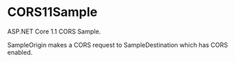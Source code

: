 # CORS11Sample
ASP.NET Core 1.1 CORS Sample.

SampleOrigin makes a CORS request to SampleDestination which has CORS enabled.


